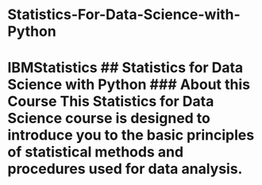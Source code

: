 # Statistics-For-Data-Science-with-Python
# IBMStatistics ## Statistics for Data Science with Python ### About this Course   This Statistics for Data Science course is designed to introduce you to the basic principles of statistical methods and procedures used for data analysis.

